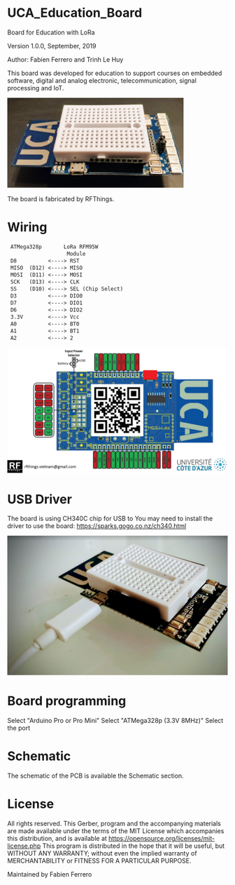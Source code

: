 # UCA_Education_Board
Board for Education with LoRa

Version 1.0.0, September, 2019

Author: Fabien Ferrero and Trinh Le Huy

This board was developed for education to support courses on embedded software, digital and analog electronic, telecommunication, signal processing and IoT.

<img src="https://github.com/FabienFerrero/UCA_Education_Board/blob/master/Doc/Pictures/board.png">

The board is fabricated by RFThings.

# Wiring

```
 ATMega328p       LoRa RFM95W 
                   Module
 D8          <----> RST
 MISO  (D12) <----> MISO
 MOSI  (D11) <----> MOSI
 SCK   (D13) <----> CLK
 SS    (D10) <----> SEL (Chip Select)
 D3          <----> DIO0
 D7          <----> DIO1
 D6          <----> DIO2
 3.3V        <----> Vcc
 A0          <----> BT0
 A1          <----> BT1
 A2          <----> 2

 ```
 
 <img src="https://github.com/FabienFerrero/UCA_Education_Board/blob/master/Doc/Pictures/pinout_UCA.png">
 
 
# USB Driver
The board is using CH340C chip for USB to 
You may need to install the driver to use the board:
https://sparks.gogo.co.nz/ch340.html

<img src="https://github.com/FabienFerrero/UCA_Education_Board/blob/master/Doc/Pictures/usb.png">

# Board programming

Select "Arduino Pro or Pro Mini"
Select "ATMega328p (3.3V 8MHz)"
Select the port

# Schematic

The schematic of the PCB is available the Schematic section.


# License

All rights reserved. This Gerber, program and the accompanying materials are made available under the terms of the MIT License which accompanies this distribution, and is available at https://opensource.org/licenses/mit-license.php
This program is distributed in the hope that it will be useful, but WITHOUT ANY WARRANTY; without even the implied warranty of MERCHANTABILITY or FITNESS FOR A PARTICULAR PURPOSE.

Maintained by Fabien Ferrero
